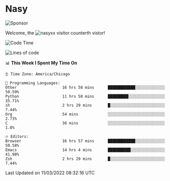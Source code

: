 # Nasy

<!--
<p align="center">
<img height="200" src="https://github-readme-stats.vercel.app/api?username=nasyxx&count_private=true&show_icons=true&theme=dracula&include_all_commits=true"/>
<img height="200" src="https://github-readme-stats.vercel.app/api/top-langs/?username=nasyxx&theme=dracula&hide=html,jupyter+notebook&count_private=true&show_icons=true"/>
</p>

  
----------------
-->

![Sponsor](https://img.shields.io/static/v1.svg?label=Sponsor&message=%E2%9D%A4&logo=GitHub&style=flat&color=pink)
 
Welcome, the ![nasyxx visitor counter](https://count.getloli.com/get/@nasyxx?theme=rule34)th vistor!
 
<!--START_SECTION:waka-->
![Code Time](http://img.shields.io/badge/Code%20Time-2%2C003%20hrs%2012%20mins-blue)

![Lines of code](https://img.shields.io/badge/From%20Hello%20World%20I%27ve%20Written-5%20Million%20lines%20of%20code-blue)

📊 **This Week I Spent My Time On** 

```text
⌚︎ Time Zone: America/Chicago

💬 Programming Languages: 
Other                    16 hrs 58 mins      ████████████░░░░░░░░░░░░░   50.59% 
Python                   11 hrs 58 mins      █████████░░░░░░░░░░░░░░░░   35.71% 
sh                       2 hrs 29 mins       █░░░░░░░░░░░░░░░░░░░░░░░░   7.44% 
Org                      54 mins             ░░░░░░░░░░░░░░░░░░░░░░░░░   2.73% 
C                        36 mins             ░░░░░░░░░░░░░░░░░░░░░░░░░   1.8%

🔥 Editors: 
Browser                  16 hrs 57 mins      ████████████░░░░░░░░░░░░░   50.58% 
Emacs                    14 hrs 4 mins       ██████████░░░░░░░░░░░░░░░   41.98% 
Zsh                      2 hrs 29 mins       █░░░░░░░░░░░░░░░░░░░░░░░░   7.44%

```


 Last Updated on 11/03/2022 08:32:16 UTC
<!--END_SECTION:waka-->

<!-- ![visitors](https://visitor-badge.laobi.icu/badge?page_id=nasyxx.nasyxx) -->
